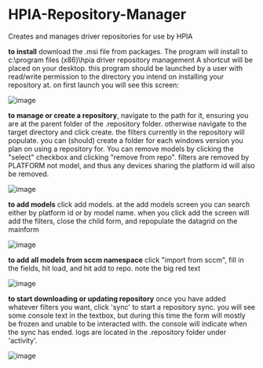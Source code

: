 # HPIA-Repository-Manager
Creates and manages driver repositories for use by HPIA

**to install** download the .msi file from packages. The program will install to c:\program files (x86)\hpia driver repository management
A shortcut will be placed on your desktop. this program should be launched by a user with read/write permission to the directory you intend on installing your repository at. on first launch you will see this screen:

![image](https://github.com/johnsonsr3243/HPIA-Repository-Manager/assets/120566210/22a4c9e3-ada8-4f3e-9cad-0a8585c16460)

**to manage or create a repository**, navigate to the path for it, ensuring you are at the parent folder of the .repository folder. otherwise navigate to the target directory and click create. the filters currently in the repository will populate. you can (should) create a folder for each windows version you plan on using a repository for. You can remove models by clicking the "select" checkbox and clicking "remove from repo". filters are removed by PLATFORM not model, and thus any devices sharing the platform id will also be removed. 

![image](https://github.com/johnsonsr3243/HPIA-Repository-Manager/assets/120566210/1b7b9828-2b54-4439-b985-90d3185b9866)

**to add models** click add models. at the add models screen you can search either by platform id or by model name. when you click add the screen will add the filters, close the child form, and repopulate the datagrid on the mainform

![image](https://github.com/johnsonsr3243/HPIA-Repository-Manager/assets/120566210/e3ddb3f4-3ebd-4cc1-80d0-403179505353)

**to add all models from sccm namespace** click "import from sccm", fill in the fields, hit load, and hit add to repo. note the big red text

![image](https://github.com/johnsonsr3243/HPIA-Repository-Manager/assets/120566210/f1be9d37-67d4-4faa-a815-26d7fd2424f5)

**to start downloading or updating repository** once you have added whatever filters you want, click 'sync' to start a repository sync. you will see some console text in the textbox, but during this time the form will mostly be frozen and unable to be interacted with. the console will indicate when the sync has ended. logs are located in the .repository folder under 'activity'.

![image](https://github.com/johnsonsr3243/HPIA-Repository-Manager/assets/120566210/11bbc3cb-e34f-4e11-ba43-765bab0e5926)

